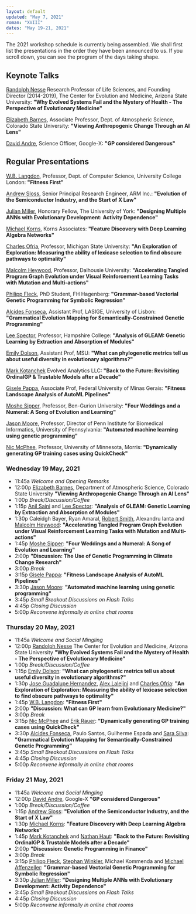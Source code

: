 ```yaml
---
layout: default
updated: "May 7, 2021"
roman: "XVIII"
dates: "May 19-21, 2021"
---
```



The 2021 workshop schedule is currently being assembled. We shall first list the presentations
in the order they have been announced to us. If you scroll down, you can see the program of
the days taking shape. 


## Keynote Talks
[Randolph Nesse](https://www.randolphnesse.com/) Research Professor of Life Sciences, and Founding Director (2014-2019), 
The Center for Evolution and Medicine, Arizona State University:
**"Why Evolved Systems Fail and the Mystery of Health - The Perspective of Evolutionary Medicine"** 

[Elizabeth Barnes](https://www.atmos.colostate.edu/people/faculty/barnes/), Associate Professor, Dept. of Atmospheric Science, Colorado State University:
**"Viewing Anthropogenic Change Through an AI Lens"**

[David Andre](https://www.linkedin.com/in/david-andre-50089/), Science Officer, Google-X:
**"GP considered Dangerous"**


## Regular Presentations 
[W.B. Langdon](http://www0.cs.ucl.ac.uk/staff/W.Langdon/), Professor, Dept. of Computer Science, University College London:
**"Fitness First"**

[Andrew Sloss](https://www.linkedin.com/in/asloss), Senior Principal Research Engineer, ARM Inc.:
**"Evolution of the Semiconductor Industry, and the Start of X Law"**

[Julian Miller](https://www.york.ac.uk/electronic-engineering/staff/julian_miller/), Honorary Fellow, The University of York:
**"Designing Multiple ANNs with Evolutionary Development: Activity Dependence"**

[Michael Korns](https://www.researchgate.net/profile/Michael-Korns), Korns Associates:
**"Feature Discovery with Deep Learning Algebra Networks"**

[Charles Ofria](https://ofria.com/), Professor, Michigan State University:
**"An Exploration of Exploration: Measuring the ability of lexicase selection to find obscure pathways to optimality"**

[Malcolm Heywood](https://web.cs.dal.ca/~mheywood/), Professor, Dalhousie University:
**"Accelerating Tangled Program Graph Evolution under Visual Reinforcement Learning Tasks with Mutation and Multi-actions"**

[Philipp Fleck](), PhD Student, FH Hagenberg:
**"Grammar-based Vectorial Genetic Programming for Symbolic Regression"**

[Alcides Fonseca](http://alcidesfonseca.com), Assistant Prof, LASIGE, University of Lisbon:
**"Grammatical Evolution Mapping for Semantically-Constrained Genetic Programming"**

[Lee Spector](http://faculty.hampshire.edu/lspector/), Professor, Hampshire College:
**"Analysis of GLEAM: Genetic Learning by Extraction and Absorption of Modules"**

[Emily Dolson](https://cse.msu.edu/~dolsonem/), Assistant Prof, MSU: 
**"What can phylogenetic metrics tell us about useful diversity in evolutionary algorithms?"**

[Mark Kotanchek](https://www.researchgate.net/profile/Mark-Kotanchek) Evolved Analytics LLC:
**"Back to the Future: Revisiting OrdinalGP & Trustable Models after a Decade"**

[Gisele Pappa](https://homepages.dcc.ufmg.br/~glpappa/indexEn.html), Associate Prof, Federal University of Minas Gerais:
**"Fitness Landscape Analysis of AutoML Pipelines"**

[Moshe Sipper](https://www.moshesipper.com/), Professor, Ben-Gurion University:
**"Four Weddings and a Numeral: A Song of Evolution and Learning"**

[Jason Moore](http://epistasis.org/jason-h-moore-phd/), Professor, Director of Penn Institute for Biomedical Informatics, University of Pennsylvania:
**"Automated machine learning using genetic programming"**

[Nic McPhee](https://academics.morris.umn.edu/nic-mcphee), Professor, University of Minnesota, Morris:
**"Dynamically generating GP training cases using QuickCheck"**


### Wednesday 19 May, 2021
- 11:45a _Welcome and Opening Remarks_
- 12:00p [Elizabeth Barnes](https://www.atmos.colostate.edu/people/faculty/barnes/), Department of Atmospheric Science, Colorado State University
**"Viewing Anthropogenic Change Through an AI Lens"**
- 1:00p _Break/Discussion/Coffee_
- 1:15p [Anil Saini]() and [Lee Spector](http://faculty.hampshire.edu/lspector/):
**"Analysis of GLEAM: Genetic Learning by Extraction and Absorption of Modules"**
- 1:30p Caleidgh Bayer, Ryan Amaral, [Robert Smith](), Alexandru Ianta and [Malcolm Heywood](https://web.cs.dal.ca/~mheywood/):
**"Accelerating Tangled Program Graph Evolution under Visual Reinforcement Learning Tasks with Mutation and Multi-actions"**
- 1:45p [Moshe Sipper](https://www.moshesipper.com/):
**"Four Weddings and a Numeral: A Song of Evolution and Learning"**
- 2:00p **"Discussion: The Use of Genetic Programming in Climate Change Research"**
- 3:00p _Break_
- 3:15p [Gisele Pappa](https://homepages.dcc.ufmg.br/~glpappa/indexEn.html):
**"Fitness Landscape Analysis of AutoML Pipelines"**
- 3:30p [Jason Moore](http://epistasis.org/jason-h-moore-phd/):
**"Automated machine learning using genetic programming"**
- 3:45p _Small Breakout Discussions on Flash Talks_
- 4:45p _Closing Discussion_
- 5:00p _Reconvene informally in online chat rooms_

### Thursday 20 May, 2021
- 11:45a _Welcome and Social Mingling_
- 12:00p [Randolph Nesse](https://www.randolphnesse.com/) The Center for Evolution and Medicine, Arizona State University
**"Why Evolved Systems Fail and the Mystery of Health - The Perspective of Evolutionary Medicine"** 
- 1:00p _Break/Discussion/Coffee_
- 1:15p [Emily Dolson](https://cse.msu.edu/~dolsonem/): 
**"What can phylogenetic metrics tell us about useful diversity in evolutionary algorithms?"**
- 1:30p [Jose Guadalupe Hernandez](), [Alex Lalejini](https://lalejini.com/) and [Charles Ofria](https://ofria.com/):
**"An Exploration of Exploration: Measuring the ability of lexicase selection to find obscure pathways to optimality"**
- 1:45p [W.B. Langdon](http://www0.cs.ucl.ac.uk/staff/W.Langdon/):
**"Fitness First"**
- 2:00p **"Discussion: What can GP learn from Evolutionary Medicine?"**
- 3:00p _Break_
- 3:15p [Nic McPhee](https://academics.morris.umn.edu/nic-mcphee) and [Erik Rauer]():
**"Dynamically generating GP training cases using QuickCheck"**
- 3:30p [Alcides Fonseca](http://alcidesfonseca.com), Paulo Santos, Guilherme Espada and [Sara Silva](http://gplab.sourceforge.net/sara/):
**"Grammatical Evolution Mapping for Semantically-Constrained Genetic Programming"**
- 3:45p _Small Breakout Discussions on Flash Talks_
- 4:45p _Closing Discussion_
- 5:00p _Reconvene informally in online chat rooms_


### Friday 21 May, 2021
- 11:45a _Welcome and Social Mingling_
- 12:00p [David Andre](https://www.linkedin.com/in/david-andre-50089/), Google-X
**"GP considered Dangerous"**
- 1:00p _Break/Discussion/Coffee_
- 1:15p [Andrew Sloss](https://www.linkedin.com/in/asloss):
**"Evolution of the Semiconductor Industry, and the Start of X Law"**
- 1:30p [Michael Korns](https://www.researchgate.net/profile/Michael-Korns):
**"Feature Discovery with Deep Learning Algebra Networks"**
- 1:45p [Mark Kotanchek](https://www.researchgate.net/profile/Mark-Kotanchek) and [Nathan Haut]():
**"Back to the Future: Revisiting OrdinalGP & Trustable Models after a Decade"**
- 2:00p **"Discussion: Genetic Programming in Finance"**
- 3:00p _Break_
- 3:15p [Philipp Fleck](https://heal.heuristiclab.com/team/fleck), [Stephan Winkler](http://bioinformatics.fh-hagenberg.at/site/index.php?id=36), Michael Kommenda and [Michael Affenzeller](https://heal.heuristiclab.com/team/affenzeller):
**"Grammar-based Vectorial Genetic Programming for Symbolic Regression"**
- 3:30p [Julian Miller](https://www.york.ac.uk/electronic-engineering/staff/julian_miller/):
**"Designing Multiple ANNs with Evolutionary Development: Activity Dependence"**
- 3:45p _Small Breakout Discussions on Flash Talks_
- 4:45p _Closing Discussion_
- 5:00p _Reconvene informally in online chat rooms_
